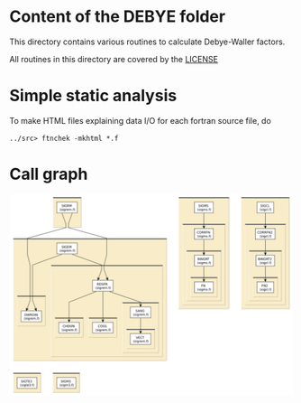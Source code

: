 
# Content of the DEBYE folder

This directory contains various routines to calculate Debye-Waller
factors.

All routines in this directory are covered by the [LICENSE](../HEADERS/license.h)

# Simple static analysis

To make HTML files explaining data I/O for each fortran source file, do

	../src> ftnchek -mkhtml *.f

# Call graph

![call graph for the ATOM folder](tree/DEBYE.png)
